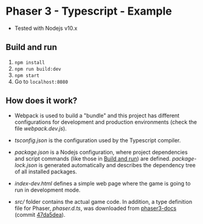 # Phaser 3 - Typescript - Example

* Tested with Nodejs v10.x

## Build and run

1. `npm install`
2. `npm run build:dev`
3. `npm start`
4. Go to `localhost:8080`


## How does it work?

* Webpack is used to build a "bundle" and this project has different
    configurations for development and production environments (check the file
    *webpack.dev.js*).

* *tsconfig.json* is the configuration used by the Typescript compiler.

* *package.json* is a Nodejs configuration, where project dependencies and
    script commands (like those in [Build and run](#build-and-run)) are defined.
    *package-lock.json* is generated automatically and describes the dependency
    tree of all installed packages.

* *index-dev.html* defines a simple web page where the game is going to run in
    development mode.

* *src/* folder contains the actual game code. In addition, a type definition
    file for Phaser, *phaser.d.ts*, was downloaded from
    [phaser3-docs](https://github.com/photonstorm/phaser3-docs)
    (commit [47da5dea](https://github.com/photonstorm/phaser3-docs/commit/47da5dea99737a95932c73873758afd6e9e01b08)).

